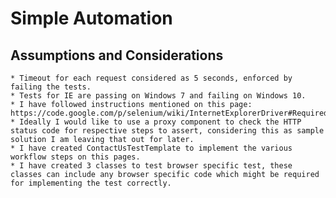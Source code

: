 # Simple Automation 

## Assumptions and Considerations
	* Timeout for each request considered as 5 seconds, enforced by failing the tests.
	* Tests for IE are passing on Windows 7 and failing on Windows 10.
	* I have followed instructions mentioned on this page: https://code.google.com/p/selenium/wiki/InternetExplorerDriver#Required_Configuration
	* Ideally I would like to use a proxy component to check the HTTP status code for respective steps to assert, considering this as sample solution I am leaving that out for later.
	* I have created ContactUsTestTemplate to implement the various workflow steps on this pages. 
	* I have created 3 classes to test browser specific test, these classes can include any browser specific code which might be required for implementing the test correctly.	
	